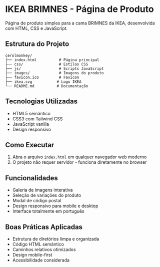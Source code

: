 # IKEA BRIMNES - Página de Produto

Página de produto simples para a cama BRIMNES da IKEA, desenvolvida com HTML, CSS e JavaScript.

## Estrutura do Projeto

```
cerolmonkey/
├── index.html          # Página principal
├── css/                # Estilos CSS
├── js/                 # Scripts JavaScript  
├── images/             # Imagens do produto
├── favicon.ico         # Favicon
├── ikea.svg           # Logo IKEA
└── README.md          # Documentação
```

## Tecnologias Utilizadas

- HTML5 semântico
- CSS3 com Tailwind CSS
- JavaScript vanilla
- Design responsivo

## Como Executar

1. Abra o arquivo `index.html` em qualquer navegador web moderno
2. O projeto não requer servidor - funciona diretamente no browser

## Funcionalidades

- Galeria de imagens interativa
- Seleção de variações do produto
- Modal de código postal
- Design responsivo para mobile e desktop
- Interface totalmente em português

## Boas Práticas Aplicadas

- Estrutura de diretórios limpa e organizada
- Código HTML semântico
- Caminhos relativos otimizados
- Design mobile-first
- Acessibilidade considerada